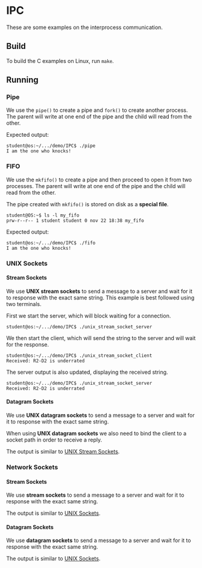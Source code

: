 # IPC

These are some examples on the interprocess communication.

## Build

To build the C examples on Linux, run `make`.

## Running

### Pipe

We use the `pipe()` to create a pipe and `fork()` to create another process.
The parent will write at one end of the pipe and the child will read from the other.

Expected output:

```console
student@os:~/.../demo/IPC$ ./pipe
I am the one who knocks!
```

### FIFO

We use the `mkfifo()` to create a pipe and then proceed to open it from two processes.
The parent will write at one end of the pipe and the child will read from the other.

The pipe created with `mkfifo()` is stored on disk as a **special file**.

```console
student@OS:~$ ls -l my_fifo
prw-r--r-- 1 student student 0 nov 22 18:38 my_fifo
```

Expected output:

```console
student@os:~/.../demo/IPC$ ./fifo
I am the one who knocks!
```

### UNIX Sockets

#### Stream Sockets

We use **UNIX stream sockets** to send a message to a server and wait for it to response with the exact same string.
This example is best followed using two terminals.

First we start the server, which will block waiting for a connection.

```console
student@os:~/.../demo/IPC$ ./unix_stream_socket_server
```

We then start the client, which will send the string to the server and will wait for the response.

```console
student@os:~/.../demo/IPC$ ./unix_stream_socket_client
Received: R2-D2 is underrated
```

The server output is also updated, displaying the received string.

```console
student@os:~/.../demo/IPC$ ./unix_stream_socket_server
Received: R2-D2 is underrated
```

#### Datagram Sockets

We use **UNIX datagram sockets** to send a message to a server and wait for it to response with the exact same string.

When using **UNIX datagram sockets** we also need to bind the client to a socket path in order to receive a reply.

The output is similar to [UNIX Stream Sockets](#unix-sockets).

### Network Sockets

#### Stream Sockets

We use **stream sockets** to send a message to a server and wait for it to response with the exact same string.

The output is similar to [UNIX Sockets](#unix-sockets).

#### Datagram Sockets

We use **datagram sockets** to send a message to a server and wait for it to response with the exact same string.

The output is similar to [UNIX Sockets](#unix-sockets).
